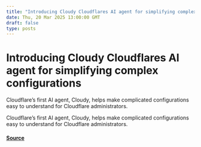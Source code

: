 ```yaml
---
title: "Introducing Cloudy Cloudflares AI agent for simplifying complex configurations"
date: Thu, 20 Mar 2025 13:00:00 GMT
draft: false
type: posts
---
```

# Introducing Cloudy Cloudflares AI agent for simplifying complex configurations





 Cloudflare’s first AI agent, Cloudy, helps make complicated configurations easy to understand for Cloudflare administrators. 

Cloudflare’s first AI agent, Cloudy, helps make complicated configurations easy to understand for Cloudflare administrators.

#### [Source](https://blog.cloudflare.com/introducing-ai-agent/)

